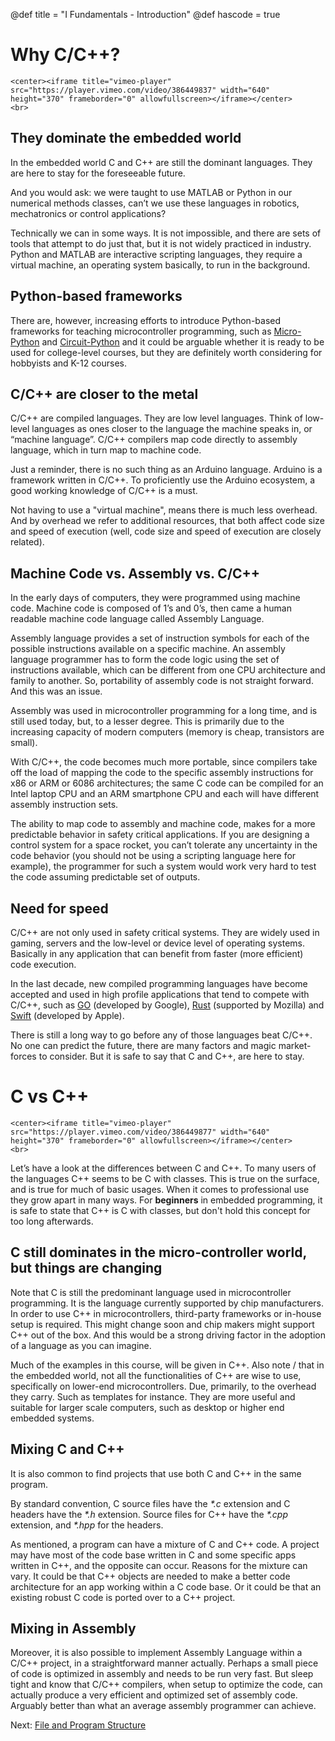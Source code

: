 @def title = "I Fundamentals - Introduction"
@def hascode = true

# Why C/C++?
~~~
<center><iframe title="vimeo-player" src="https://player.vimeo.com/video/386449837" width="640" height="370" frameborder="0" allowfullscreen></iframe></center>
<br>
~~~

## They dominate the embedded world
In the embedded world C and C++ are still the dominant languages. They are here to stay for the foreseeable future. 

And you would ask: we were taught to use MATLAB or Python in our numerical methods classes, can’t we use these languages in robotics, mechatronics or control applications?

Technically we can in some ways. It is not impossible, and there are sets of tools that attempt to do just that, but it is not widely practiced in industry. Python and MATLAB are interactive scripting languages, they require a virtual machine, an operating system basically, to run in the background.

## Python-based frameworks
There are, however, increasing efforts to introduce Python-based frameworks for teaching microcontroller programming, such as [Micro-Python](https://micropython.org/) and [Circuit-Python](https://circuitpython.org/) and it could be arguable whether it is ready to be used for college-level courses, but they are definitely worth considering for hobbyists and K-12 courses.   

## C/C++ are closer to the metal 
C/C++ are compiled languages. They are low level languages. Think of low-level languages as ones closer to the language the machine speaks in, or “machine language”. C/C++ compilers map code directly to assembly language, which in turn map to machine code. 

Just a reminder, there is no such thing as an Arduino language. Arduino is a framework written in C/C++. To proficiently use the Arduino ecosystem, a good working knowledge of C/C++ is a must. 

Not having to use a "virtual machine", means there is much less overhead. And by overhead we refer to additional resources, that both affect code size and speed of execution (well, code size and speed of execution are closely related). 

## Machine Code vs. Assembly vs. C/C++
In the early days of computers, they were programmed using machine code. Machine code is composed of 1’s and 0’s, then came a human readable machine code language called Assembly Language. 

Assembly language provides a set of instruction symbols for each of the possible instructions available on a specific machine. An assembly language programmer has to form the code logic using the set of instructions available, which can be different from one CPU architecture and family to another. So, portability of assembly code is not straight forward. And this was an issue.

Assembly was used in microcontroller programming for a long time, and is still used today, but, to a lesser degree. This is primarily due to the increasing capacity of modern computers (memory is cheap, transistors are small). 

With C/C++, the code becomes much more portable, since compilers take off the load of mapping the code to the specific assembly instructions for x86 or ARM or 6086 architectures; the same C code can be compiled for an Intel laptop CPU and an ARM smartphone CPU and each will have different assembly instruction sets. 

The ability to map code to assembly and machine code, makes for a more predictable behavior in safety critical applications. If you are designing a control system for a space rocket, you can’t tolerate any uncertainty in the code behavior (you should not be using a scripting language here for example), the programmer for such a system would work very hard to test the code assuming predictable set of outputs. 

## Need for speed
C/C++ are not only used in safety critical systems. They are widely used in gaming, servers and the low-level or device level of operating systems. Basically in any application that can benefit from faster (more efficient) code execution. 

In the last decade, new compiled programming languages have become accepted and used in high profile applications that tend to compete with C/C++, such as [GO](https://golang.org/) (developed by Google), [Rust](https://www.rust-lang.org/) (supported by Mozilla) and [Swift](https://developer.apple.com/swift/) (developed by Apple). 

There is still a long way to go before any of those languages beat C/C++. No one can predict the future, there are many factors and magic market-forces to consider. But it is safe to say that C and C++, are here to stay. 

# C vs C++
~~~
<center><iframe title="vimeo-player" src="https://player.vimeo.com/video/386449877" width="640" height="370" frameborder="0" allowfullscreen></iframe></center>
<br>
~~~

Let’s have a look at the differences between C and C++. To many users of the languages C++ seems to be C with classes. This is true on the surface, and is true for much of basic usages. When it comes to professional use they grow apart in many ways. For **beginners** in embedded programming, it is safe to state that C++ is C with classes, but don't hold this concept for too long afterwards. 

## C still dominates in the micro-controller world, but things are changing
Note that C is still the predominant language used in microcontroller programming. It is the language currently supported by chip manufacturers. In order to use C++ in microcontrollers, third-party frameworks or in-house setup is required. This might change soon and chip makers might support C++ out of the box. And this would be a strong driving factor in the adoption of a language as you can imagine.

Much of the examples in this course, will be given in C++. Also note / that in the embedded world, not all the functionalities of C++ are wise to use, specifically on lower-end microcontrollers. Due, primarily, to the overhead they carry. Such as templates for instance. They are more useful and suitable for larger scale computers, such as desktop or higher end embedded systems. 

## Mixing C and C++
It is also common to find projects that use both C and C++ in the same program. 

By standard convention, C source files have the *\*.c* extension and C headers have the *\*.h* extension. 
Source files for C++ have the *\*.cpp* extension, and *\*.hpp* for the headers. 

As mentioned, a program can have a mixture of C and C++ code. A project may have most of the code base written in C and some specific apps written in C++, and the opposite can occur. Reasons for the mixture can vary. It could be that C++ objects are needed to make a better code architecture for an app working within a C code base. Or it could be that an existing robust C code is ported over to a C++ project.

## Mixing in Assembly
Moreover, it is also possible to implement Assembly Language within a C/C++ project, in a straightforward manner actually. Perhaps a small piece of code is optimized in assembly and needs to be run very fast. But sleep tight and know that C/C++ compilers, when setup to optimize the code, can actually produce a very efficient and optimized set of assembly code. Arguably better than what an average assembly programmer can achieve.  

Next: [File and Program Structure](../lesson2/)  